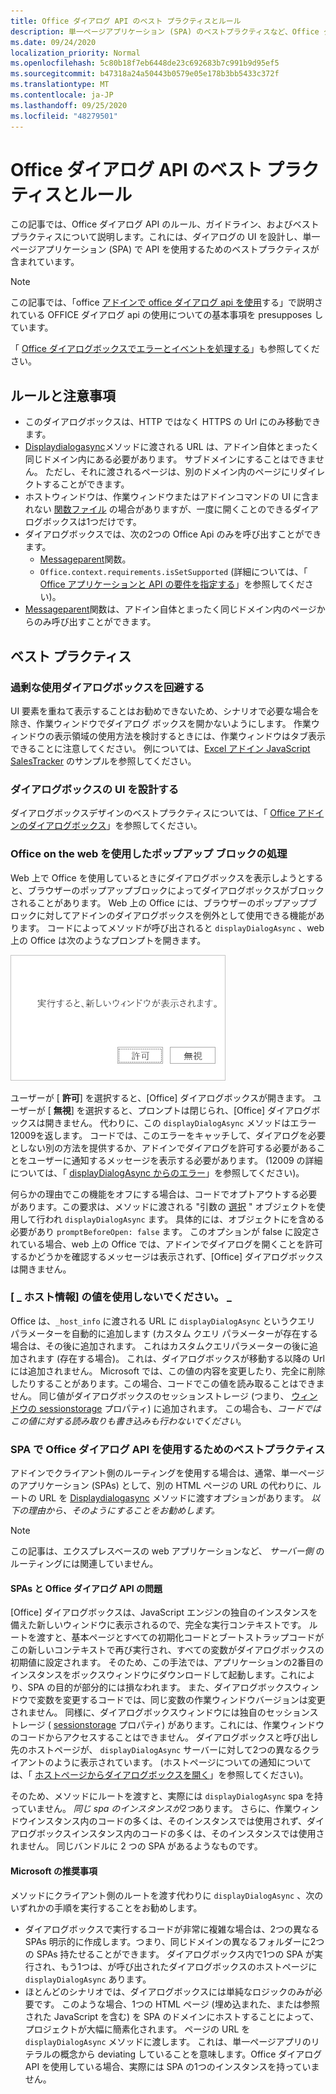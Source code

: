 ```yaml
---
title: Office ダイアログ API のベスト プラクティスとルール
description: 単一ページアプリケーション (SPA) のベストプラクティスなど、Office ダイアログ API のルールとベストプラクティスを提供します。
ms.date: 09/24/2020
localization_priority: Normal
ms.openlocfilehash: 5c80b18f7eb6448de23c692683b7c991b9d95ef5
ms.sourcegitcommit: b47318a24a50443b0579e05e178b3bb5433c372f
ms.translationtype: MT
ms.contentlocale: ja-JP
ms.lasthandoff: 09/25/2020
ms.locfileid: "48279501"
---
```

# <a name="best-practices-and-rules-for-the-office-dialog-api"></a>Office ダイアログ API のベスト プラクティスとルール

この記事では、Office ダイアログ API のルール、ガイドライン、およびベストプラクティスについて説明します。これには、ダイアログの UI を設計し、単一ページアプリケーション (SPA) で API を使用するためのベストプラクティスが含まれています。

> [!NOTE]
> この記事では、「office [アドインで office ダイアログ api を使用](dialog-api-in-office-add-ins.md)する」で説明されている OFFICE ダイアログ api の使用についての基本事項を presupposes しています。
> 
> 「 [Office ダイアログボックスでエラーとイベントを処理する](dialog-handle-errors-events.md)」も参照してください。

## <a name="rules-and-gotchas"></a>ルールと注意事項

- このダイアログボックスは、HTTP ではなく HTTPS の Url にのみ移動できます。
- [Displaydialogasync](/javascript/api/office/office.ui)メソッドに渡される URL は、アドイン自体とまったく同じドメイン内にある必要があります。 サブドメインにすることはできません。 ただし、それに渡されるページは、別のドメイン内のページにリダイレクトすることができます。
- ホストウィンドウは、作業ウィンドウまたはアドインコマンドの UI に含まれない [関数ファイル](../reference/manifest/functionfile.md) の場合がありますが、一度に開くことのできるダイアログボックスは1つだけです。
- ダイアログボックスでは、次の2つの Office Api のみを呼び出すことができます。
  - [Messageparent](/javascript/api/office/office.ui#messageparent-message-)関数。
  - `Office.context.requirements.isSetSupported` (詳細については、「 [Office アプリケーションと API の要件を指定する](specify-office-hosts-and-api-requirements.md)」を参照してください)。
- [Messageparent](/javascript/api/office/office.ui#messageparent-message-)関数は、アドイン自体とまったく同じドメイン内のページからのみ呼び出すことができます。

## <a name="best-practices"></a>ベスト プラクティス

### <a name="avoid-overusing-dialog-boxes"></a>過剰な使用ダイアログボックスを回避する

UI 要素を重ねて表示することはお勧めできないため、シナリオで必要な場合を除き、作業ウィンドウでダイアログ ボックスを開かないようにします。 作業ウィンドウの表示領域の使用方法を検討するときには、作業ウィンドウはタブ表示できることに注意してください。 例については、[Excel アドイン JavaScript SalesTracker](https://github.com/OfficeDev/Excel-Add-in-JavaScript-SalesTracker) のサンプルを参照してください。

### <a name="designing-a-dialog-box-ui"></a>ダイアログボックスの UI を設計する

ダイアログボックスデザインのベストプラクティスについては、「 [Office アドインのダイアログボックス](../design/dialog-boxes.md)」を参照してください。

### <a name="handling-pop-up-blockers-with-office-on-the-web"></a>Office on the web を使用したポップアップ ブロックの処理

Web 上で Office を使用しているときにダイアログボックスを表示しようとすると、ブラウザーのポップアップブロックによってダイアログボックスがブロックされることがあります。 Web 上の Office には、ブラウザーのポップアップブロックに対してアドインのダイアログボックスを例外として使用できる機能があります。 コードによってメソッドが呼び出されると `displayDialogAsync` 、web 上の Office は次のようなプロンプトを開きます。

![ブラウザーでポップアップブロックを発生させないようにするために、アドインが生成できるプロンプト。](../images/dialog-prompt-before-open.png)

ユーザーが [ **許可**] を選択すると、[Office] ダイアログボックスが開きます。 ユーザーが [ **無視**] を選択すると、プロンプトは閉じられ、[Office] ダイアログボックスは開きません。 代わりに、この `displayDialogAsync` メソッドはエラー12009を返します。 コードでは、このエラーをキャッチして、ダイアログを必要としない別の方法を提供するか、アドインでダイアログを許可する必要があることをユーザーに通知するメッセージを表示する必要があります。 (12009 の詳細については、「 [displayDialogAsync からのエラー](dialog-handle-errors-events.md#errors-from-displaydialogasync)」を参照してください)。

何らかの理由でこの機能をオフにする場合は、コードでオプトアウトする必要があります。この要求は、メソッドに渡される "引数の [選択](/javascript/api/office/office.dialogoptions) " オブジェクトを使用して行われ `displayDialogAsync` ます。 具体的には、オブジェクトにを含める必要があり `promptBeforeOpen: false` ます。 このオプションが false に設定されている場合、web 上の Office では、アドインでダイアログを開くことを許可するかどうかを確認するメッセージは表示されず、[Office] ダイアログボックスは開きません。

### <a name="do-not-use-the-_host_info-value"></a>[ \_ ホスト情報] の値を使用しないでください。 \_

Office は、`_host_info` に渡される URL に `displayDialogAsync` というクエリ パラメーターを自動的に追加します (カスタム クエリ パラメーターが存在する場合は、その後に追加されます。 これはカスタムクエリパラメーターの後に追加されます (存在する場合)。 これは、ダイアログボックスが移動する以降の Url には追加されません。 Microsoft では、この値の内容を変更したり、完全に削除したりすることがあります。この場合、コードでこの値を読み取ることはできません。 同じ値がダイアログボックスのセッションストレージ (つまり、 [ウィンドウの sessionstorage](https://developer.mozilla.org/docs/Web/API/Window/sessionStorage) プロパティ) に追加されます。 この場合も、*コードではこの値に対する読み取りも書き込みも行わないでください*。

### <a name="best-practices-for-using-the-office-dialog-api-in-an-spa"></a>SPA で Office ダイアログ API を使用するためのベストプラクティス

アドインでクライアント側のルーティングを使用する場合は、通常、単一ページのアプリケーション (SPAs) として、別の HTML ページの URL の代わりに、ルートの URL を [Displaydialogasync](/javascript/api/office/office.ui) メソッドに渡すオプションがあります。 *以下の理由から、そのようにすることをお勧めします。*

> [!NOTE]
> この記事は、エクスプレスベースの web アプリケーションなど、 *サーバー側* のルーティングには関連していません。

#### <a name="problems-with-spas-and-the-office-dialog-api"></a>SPAs と Office ダイアログ API の問題

[Office] ダイアログボックスは、JavaScript エンジンの独自のインスタンスを備えた新しいウィンドウに表示されるので、完全な実行コンテキストです。 ルートを渡すと、基本ページとすべての初期化コードとブートストラップコードがこの新しいコンテキストで再び実行され、すべての変数がダイアログボックスの初期値に設定されます。 そのため、この手法では、アプリケーションの2番目のインスタンスをボックスウィンドウにダウンロードして起動します。これにより、SPA の目的が部分的には損なわれます。 また、ダイアログボックスウィンドウで変数を変更するコードでは、同じ変数の作業ウィンドウバージョンは変更されません。 同様に、ダイアログボックスウィンドウには独自のセッションストレージ ( [sessionstorage](https://developer.mozilla.org/docs/Web/API/Window/sessionStorage) プロパティ) があります。これには、作業ウィンドウのコードからアクセスすることはできません。 ダイアログボックスと呼び出し先のホストページが、 `displayDialogAsync` サーバーに対して2つの異なるクライアントのように表示されています。 (ホストページについての通知については、「 [ホストページからダイアログボックスを開く](dialog-api-in-office-add-ins.md#open-a-dialog-box-from-a-host-page)」を参照してください)。

そのため、メソッドにルートを渡すと、実際には `displayDialogAsync` spa を持っていません。 *同じ spa のインスタンスが2つ*あります。 さらに、作業ウィンドウインスタンス内のコードの多くは、そのインスタンスでは使用されず、ダイアログボックスインスタンス内のコードの多くは、そのインスタンスでは使用されません。 同じバンドルに 2 つの SPA があるようなものです。

#### <a name="microsoft-recommendations"></a>Microsoft の推奨事項

メソッドにクライアント側のルートを渡す代わりに `displayDialogAsync` 、次のいずれかの手順を実行することをお勧めします。

* ダイアログボックスで実行するコードが非常に複雑な場合は、2つの異なる SPAs 明示的に作成します。つまり、同じドメインの異なるフォルダーに2つの SPAs 持たせることができます。 ダイアログボックス内で1つの SPA が実行され、もう1つは、が呼び出されたダイアログボックスのホストページに `displayDialogAsync` あります。 
* ほとんどのシナリオでは、ダイアログボックスには単純なロジックのみが必要です。 このような場合、1つの HTML ページ (埋め込まれた、または参照された JavaScript を含む) を SPA のドメインにホストすることによって、プロジェクトが大幅に簡素化されます。 ページの URL を `displayDialogAsync` メソッドに渡します。 これは、単一ページアプリのリテラルの概念から deviating していることを意味します。Office ダイアログ API を使用している場合、実際には SPA の1つのインスタンスを持っていません。
